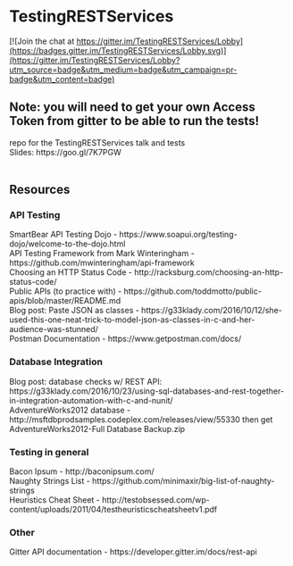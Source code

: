 # TestingRESTServices

[![Join the chat at https://gitter.im/TestingRESTServices/Lobby](https://badges.gitter.im/TestingRESTServices/Lobby.svg)](https://gitter.im/TestingRESTServices/Lobby?utm_source=badge&utm_medium=badge&utm_campaign=pr-badge&utm_content=badge)

<h2>Note: you will need to get your own Access Token from gitter to be able to run the tests!</h2>
repo for the TestingRESTServices talk and tests</br>
Slides: https://goo.gl/7K7PGW </br></br>
<h2>Resources</h2>

<h3>API Testing</h3>
SmartBear API Testing Dojo - https://www.soapui.org/testing-dojo/welcome-to-the-dojo.html </br>
API Testing Framework from Mark Winteringham - https://github.com/mwinteringham/api-framework </br>
Choosing an HTTP Status Code - http://racksburg.com/choosing-an-http-status-code/ </br>
Public APIs (to practice with) - https://github.com/toddmotto/public-apis/blob/master/README.md </br>
Blog post: Paste JSON as classes - https://g33klady.com/2016/10/12/she-used-this-one-neat-trick-to-model-json-as-classes-in-c-and-her-audience-was-stunned/ </br>
Postman Documentation - https://www.getpostman.com/docs/ </br>

<h3>Database Integration</h3>
Blog post: database checks w/ REST API: https://g33klady.com/2016/10/23/using-sql-databases-and-rest-together-in-integration-automation-with-c-and-nunit/ </br>
AdventureWorks2012 database - http://msftdbprodsamples.codeplex.com/releases/view/55330 then get AdventureWorks2012-Full Database Backup.zip </br>

<h3>Testing in general</h3>
Bacon Ipsum  - http://baconipsum.com/ </br>
Naughty Strings List - https://github.com/minimaxir/big-list-of-naughty-strings </br>
Heuristics Cheat Sheet - http://testobsessed.com/wp-content/uploads/2011/04/testheuristicscheatsheetv1.pdf </br>

<h3>Other</h3>
Gitter API documentation - https://developer.gitter.im/docs/rest-api </br>
